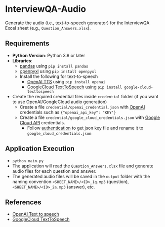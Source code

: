 # InterviewQA-Audio

Generate the audio (i.e., text-to-speech generator) for the InterviewQA Excel sheet (e.g., `Question_Answers.xlsx`).

## Requirements

- **Python Version**: Python 3.8 or later
- **Libraries**:
    - [pandas](https://pandas.pydata.org/) using `pip install pandas`
    - [openpyxl](https://openpyxl.readthedocs.io/en/stable/) using `pip install openpyxl`
    - Install the following for text-to-speech
        - [OpenAI TTS](https://platform.openai.com/docs/guides/text-to-speech) using `pip install openai`
        - [GoogleCloud TextToSpeech](https://cloud.google.com/python/docs/reference/texttospeech/latest) using `pip install google-cloud-texttospeech`
- Create the required credential files inside `credential` folder (if you want to use OpenAI/GoogleCloud
  audio generation)
    - Create a file `credential/openai_credential.json` with [OpenAI](https://platform.openai.com/docs/overview) credentials such as `{"openai_api_key": "KEY"}`
    - Create a file `credential/google_cloud_credentials.json` with [Google Cloud API](https://cloud.google.com/apis) credentials.
      - Follow [authentication](https://github.com/GoogleCloudPlatform/hackathon-toolkit/blob/master/vision/README.md#authentication) to get json key file and rename it to `google_cloud_credentials.json`

## Application Execution

- `python main.py`
- The application will read the `Question_Answers.xlsx` file and generate audio files for each question and answer.
- The generated audio files will be saved in the `output` folder with the naming convention `<SHEET_NAME>/<ID>_1q.mp3` (question), `<SHEET_NAME>/<ID>_2a.mp3` (answer), etc.

## References

- [OpenAI Text to speech](https://platform.openai.com/docs/guides/text-to-speech)
- [GoogleCloud TextToSpeech](https://cloud.google.com/text-to-speech/docs/list-voices-and-types)




